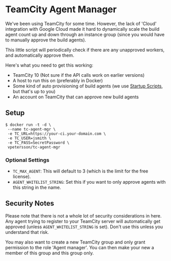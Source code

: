 # TeamCity Agent Manager

We've been using TeamCity for some time. However, the lack of 'Cloud' integration with Google Cloud made it hard to dynamically scale the build agent count up and down through an instance group (since you would have to manually approve the build agents).

This little script will periodically check if there are any unapproved workers, and automatically approve them.

Here's what you need to get this working:

 * TeamCity 10 (Not sure if the API calls work on earlier versions)
 * A host to run this on (preferably in Docker)
 * Some kind of auto provisioning of build agents (we use [Startup Scripts](https://cloud.google.com/compute/docs/startupscript), but that's up to you)
 * An account on TeamCity that can approve new build agents

 ## Setup

 ```
$ docker run -t -d \
  --name tc-agent-mgr \
  -e TC_URL=https://your-ci.your-domain.com \
  -e TC_USER=jsmith \
  -e TC_PASS=SecretPassword \
  vpetersson/tc-agent-mgr
```

### Optional Settings

* `TC_MAX_AGENT`:  This will default to 3 (which is the limit for the free license).
* `AGENT_WHITELIST_STRING`: Set this if you want to only approve agents with this string in the name.

## Security Notes

Please note that there is not a whole lot of security considerations in here. Any agent trying to register to your TeamCity server will automatically get approved (unless `AGENT_WHITELIST_STRING` is set). Don't use this unless you understand that risk.

You may also want to create a new TeamCity group and only grant permission to the role 'Agent manager'. You can then make your new a member of this group and this group only.
